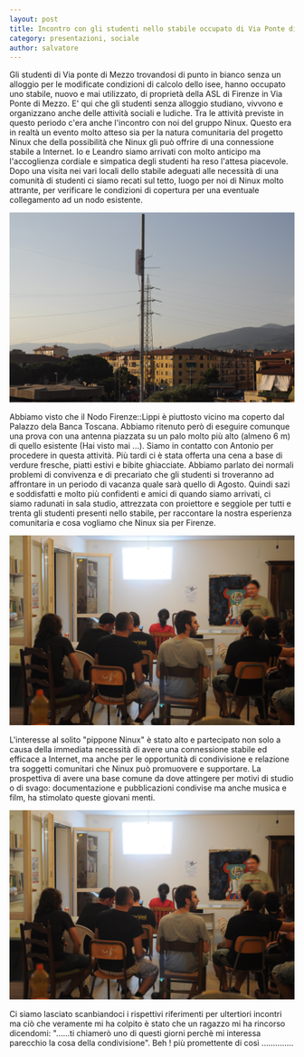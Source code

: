 ```yaml
---
layout: post
title: Incontro con gli studenti nello stabile occupato di Via Ponte di Mezzo
category: presentazioni, sociale
author: salvatore
---
```


Gli studenti di Via ponte di Mezzo trovandosi di punto in bianco senza un alloggio
per le modificate condizioni di calcolo dello isee, hanno occupato uno stabile, nuovo e mai utilizzato, di
 proprietà della ASL di Firenze in Via Ponte di Mezzo.
E' qui che gli studenti senza alloggio studiano, vivvono e organizzano anche delle attività
sociali e ludiche.
Tra le attività previste in questo periodo c'era anche l'incontro con noi del gruppo
Ninux. Questo era in realtà un evento molto atteso sia per la natura comunitaria del 
progetto Ninux che della possibilità che Ninux gli può offrire di una connessione stabile a
Internet.
Io e Leandro siamo arrivati con molto anticipo ma l'accoglienza cordiale e simpatica
 degli studenti ha reso l'attesa piacevole. Dopo una visita nei vari locali dello stabile
adeguati alle necessità di una comunità di studenti ci siamo recati sul tetto, luogo per noi 
di Ninux molto attrante, per verificare le condizioni di copertura per una eventuale collegamento ad un nodo esistente.

![Vista dal Tetto](/images/tettopontedimezzo.jpg "Vista dal Tetto")

Abbiamo visto che il Nodo Firenze::Lippi è piuttosto vicino ma coperto dal Palazzo dela Banca Toscana.
Abbiamo ritenuto però di eseguire comunque una prova con una antenna piazzata su
un palo molto più alto (almeno 6 m)  di quello esistente (Hai visto mai ...). 
Siamo in contatto con Antonio per procedere in questa attività.
Più tardi ci è stata offerta una cena a base di verdure fresche, piatti estivi e 
bibite ghiacciate.
Abbiamo parlato dei normali problemi di convivenza e di precariato che gli studenti si troveranno ad affrontare
 in un periodo di vacanza quale sarà quello di Agosto. 
Quindi sazi e soddisfatti e molto più confidenti e amici di quando siamo arrivati, ci siamo radunati in sala studio,
attrezzata con proiettore e seggiole per tutti e trenta gli studenti presenti nello stabile, per raccontare la nostra esperienza 
comunitaria e cosa vogliamo che Ninux sia per Firenze.

![L'incontro](/images/incontrostudentato.jpg "L'incontro")

L'interesse al solito "pippone Ninux" è stato alto e partecipato non solo a causa della immediata 
necessità di avere una connessione stabile ed efficace a Internet, ma anche per le opportunità di condivisione e 
relazione tra soggetti comunitari che Ninux può promuovere e supportare.
La prospettiva di avere una base comune da dove attingere
per motivi di studio o di svago: documentazione e pubblicazioni condivise ma anche musica e film,
ha stimolato queste giovani menti.

![I giovani](/images/incontrostudentato.jpg "I giovani")

Ci siamo lasciato scanbiandoci i rispettivi riferimenti per ultertiori incontri ma ciò che veramente mi ha colpito è stato che
un ragazzo mi ha rincorso dicendomi: "......ti chiamerò uno di questi giorni perchè mi interessa parecchio la cosa della 
condivisione". Beh ! più promettente di così ..............  





